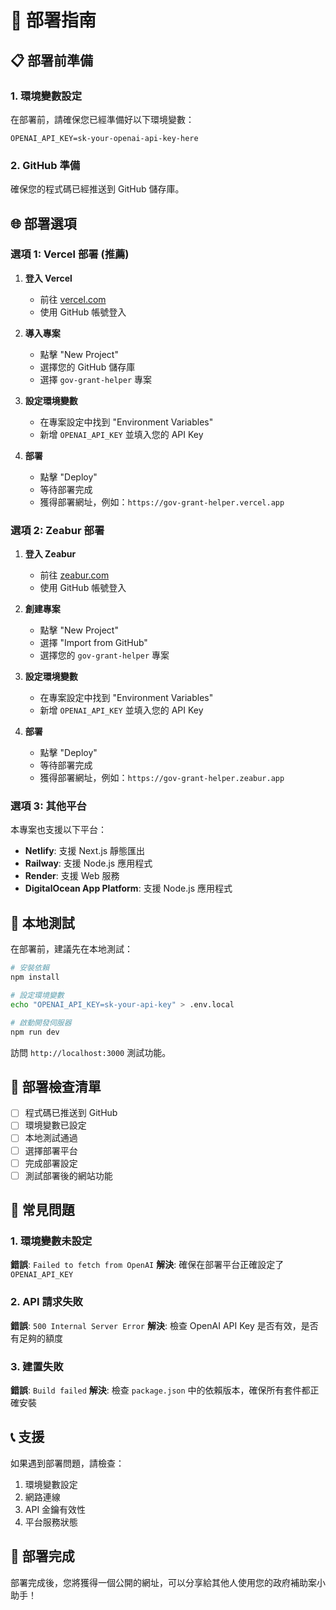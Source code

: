 # 🚀 部署指南

## 📋 部署前準備

### 1. 環境變數設定

在部署前，請確保您已經準備好以下環境變數：

```
OPENAI_API_KEY=sk-your-openai-api-key-here
```

### 2. GitHub 準備

確保您的程式碼已經推送到 GitHub 儲存庫。

## 🌐 部署選項

### 選項 1: Vercel 部署 (推薦)

1. **登入 Vercel**
   - 前往 [vercel.com](https://vercel.com)
   - 使用 GitHub 帳號登入

2. **導入專案**
   - 點擊 "New Project"
   - 選擇您的 GitHub 儲存庫
   - 選擇 `gov-grant-helper` 專案

3. **設定環境變數**
   - 在專案設定中找到 "Environment Variables"
   - 新增 `OPENAI_API_KEY` 並填入您的 API Key

4. **部署**
   - 點擊 "Deploy"
   - 等待部署完成
   - 獲得部署網址，例如：`https://gov-grant-helper.vercel.app`

### 選項 2: Zeabur 部署

1. **登入 Zeabur**
   - 前往 [zeabur.com](https://zeabur.com)
   - 使用 GitHub 帳號登入

2. **創建專案**
   - 點擊 "New Project"
   - 選擇 "Import from GitHub"
   - 選擇您的 `gov-grant-helper` 專案

3. **設定環境變數**
   - 在專案設定中找到 "Environment Variables"
   - 新增 `OPENAI_API_KEY` 並填入您的 API Key

4. **部署**
   - 點擊 "Deploy"
   - 等待部署完成
   - 獲得部署網址，例如：`https://gov-grant-helper.zeabur.app`

### 選項 3: 其他平台

本專案也支援以下平台：
- **Netlify**: 支援 Next.js 靜態匯出
- **Railway**: 支援 Node.js 應用程式
- **Render**: 支援 Web 服務
- **DigitalOcean App Platform**: 支援 Node.js 應用程式

## 🔧 本地測試

在部署前，建議先在本地測試：

```bash
# 安裝依賴
npm install

# 設定環境變數
echo "OPENAI_API_KEY=sk-your-api-key" > .env.local

# 啟動開發伺服器
npm run dev
```

訪問 `http://localhost:3000` 測試功能。

## 📝 部署檢查清單

- [ ] 程式碼已推送到 GitHub
- [ ] 環境變數已設定
- [ ] 本地測試通過
- [ ] 選擇部署平台
- [ ] 完成部署設定
- [ ] 測試部署後的網站功能

## 🐛 常見問題

### 1. 環境變數未設定
**錯誤**: `Failed to fetch from OpenAI`
**解決**: 確保在部署平台正確設定了 `OPENAI_API_KEY`

### 2. API 請求失敗
**錯誤**: `500 Internal Server Error`
**解決**: 檢查 OpenAI API Key 是否有效，是否有足夠的額度

### 3. 建置失敗
**錯誤**: `Build failed`
**解決**: 檢查 `package.json` 中的依賴版本，確保所有套件都正確安裝

## 📞 支援

如果遇到部署問題，請檢查：
1. 環境變數設定
2. 網路連線
3. API 金鑰有效性
4. 平台服務狀態

## 🎉 部署完成

部署完成後，您將獲得一個公開的網址，可以分享給其他人使用您的政府補助案小助手！
